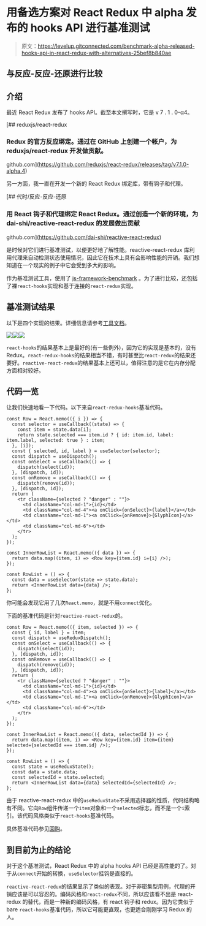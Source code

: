 # 用备选方案对 React Redux 中 alpha 发布的 hooks API 进行基准测试

> 原文：<https://levelup.gitconnected.com/benchmark-alpha-released-hooks-api-in-react-redux-with-alternatives-25bef8b840ae>

## 与反应-反应-还原进行比较

## 介绍

最近 React Redux 发布了 hooks API。截至本文撰写时，它是 v 7 . 1 . 0-α4。

[](https://github.com/reduxjs/react-redux/releases/tag/v7.1.0-alpha.4) [## reduxjs/react-redux

### Redux 的官方反应绑定。通过在 GitHub 上创建一个帐户，为 reduxjs/react-redux 开发做贡献。

github.com](https://github.com/reduxjs/react-redux/releases/tag/v7.1.0-alpha.4) 

另一方面，我一直在开发一个新的 React Redux 绑定库，带有钩子和代理。

[](https://github.com/dai-shi/reactive-react-redux) [## 代时/反应-反应-还原

### 用 React 钩子和代理绑定 React Redux。通过创造一个新的环境，为 dai-shi/reactive-react-redux 的发展做出贡献

github.com](https://github.com/dai-shi/reactive-react-redux) 

是时候对它们进行基准测试，以便更好地了解性能。reactive-react-redux 库利用代理来自动检测状态使用情况，因此它在技术上具有会影响性能的开销。我们想知道在一个现实的例子中它会受到多大的影响。

作为基准测试工具，使用了 [js-framework-benchmark](https://github.com/krausest/js-framework-benchmark) 。为了进行比较，还包括了裸`react-hooks`实现和基于连接的`react-redux`实现。

## 基准测试结果

以下是四个实现的结果。详细信息请参考[工具文档](https://github.com/krausest/js-framework-benchmark#readme)。

![](img/6424a544ccd5a664481e7447f612fd05.png)![](img/b0f976ced8c323720a517f206009b532.png)![](img/1c59f17eac1a08bad34a4d6e42aa1308.png)

`react-hooks`的结果基本上是最好的(有一些例外)，因为它的实现是基本的，没有 Redux。`react-redux-hooks`的结果相当不错，有时甚至比`react-redux`的结果还要好。`reactive-react-redux`的结果基本上还可以，值得注意的是它在内存分配方面相对较好。

## 代码一览

让我们快速地看一下代码。以下来自`react-redux-hooks`基准代码。

```
const Row = React.memo(({ i }) => {
  const selector = useCallback((state) => {
    const item = state.data[i];
    return state.selected === item.id ? { id: item.id, label: item.label, selected: true } : item;
  }, [i]);
  const { selected, id, label } = useSelector(selector);
  const dispatch = useDispatch();
  const onSelect = useCallback(() => {
    dispatch(select(id));
  }, [dispatch, id]);
  const onRemove = useCallback(() => {
    dispatch(remove(id));
  }, [dispatch, id]);
  return (
    <tr className={selected ? "danger" : ""}>
      <td className="col-md-1">{id}</td>
      <td className="col-md-4"><a onClick={onSelect}>{label}</a></td>
      <td className="col-md-1"><a onClick={onRemove}>{GlyphIcon}</a></td>
      <td className="col-md-6"></td>
    </tr>
  );
});

const InnerRowList = React.memo(({ data }) => {
  return data.map((item, i) => <Row key={item.id} i={i} />);
});

const RowList = () => {
  const data = useSelector(state => state.data);
  return <InnerRowList data={data} />;
};
```

你可能会发现它用了几次`React.memo`，就是不用`connect`优化。

下面的基准代码是针对`reactive-react-redux`的。

```
const Row = React.memo(({ item, selected }) => {
  const { id, label } = item;
  const dispatch = useReduxDispatch();
  const onSelect = useCallback(() => {
    dispatch(select(id));
  }, [dispatch, id]);
  const onRemove = useCallback(() => {
    dispatch(remove(id));
  }, [dispatch, id]);
  return (
    <tr className={selected ? "danger" : ""}>
      <td className="col-md-1">{id}</td>
      <td className="col-md-4"><a onClick={onSelect}>{label}</a></td>
      <td className="col-md-1"><a onClick={onRemove}>{GlyphIcon}</a></td>
      <td className="col-md-6"></td>
    </tr>
  );
});

const InnerRowList = React.memo(({ data, selectedId }) => {
  return data.map((item, i) => <Row key={item.id} item={item} selected={selectedId === item.id} />);
});

const RowList = () => {
  const state = useReduxState();
  const data = state.data;
  const selectedId = state.selected;
  return <InnerRowList data={data} selectedId={selectedId} />;
};
```

由于 reactive-react-redux 中的`useReduxState`不采用选择器的性质，代码结构略有不同。它向`Row`组件传递一个`item`对象和一个`selected`标志，而不是一个`i`索引。该代码风格类似于`react-hooks`基准代码。

具体基准代码参见[回购](https://github.com/dai-shi/js-framework-benchmark/tree/9627d3ca6f0637727c31ea6cf04c82e3115bb88b)。

## 到目前为止的结论

对于这个基准测试，React Redux 中的 alpha hooks API 已经是高性能的了。对于从`connect`开始的转换，`useSelector`挂钩是直接的。

`reactive-react-redux`的结果显示了类似的表现。对于非密集型用例，代理的开销应该是可以容忍的。编码风格和`react-redux`不同，所以应该看不出是 react-redux 的替代，而是一种新的编码风格，有 react 钩子和 redux。因为它类似于 bare `react-hooks`基准代码，所以它可能更直观，也更适合刚刚学习 Redux 的人。